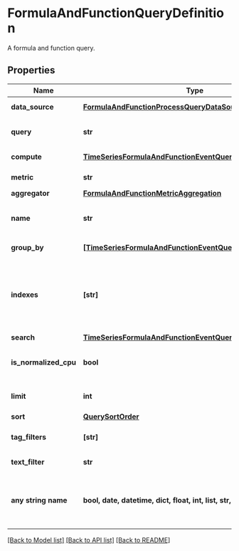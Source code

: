 # FormulaAndFunctionQueryDefinition

A formula and function query.
## Properties
Name | Type | Description | Notes
------------ | ------------- | ------------- | -------------
**data_source** | [**FormulaAndFunctionProcessQueryDataSource**](FormulaAndFunctionProcessQueryDataSource.md) |  | defaults to nulltype.Null
**query** | **str** | Metrics query definition. | defaults to nulltype.Null
**compute** | [**TimeSeriesFormulaAndFunctionEventQueryDefinitionCompute**](TimeSeriesFormulaAndFunctionEventQueryDefinitionCompute.md) |  | defaults to nulltype.Null
**metric** | **str** | Process metric name. | defaults to nulltype.Null
**aggregator** | [**FormulaAndFunctionMetricAggregation**](FormulaAndFunctionMetricAggregation.md) |  | [optional] 
**name** | **str** | Name of query for use in formulas. | [optional] 
**group_by** | [**[TimeSeriesFormulaAndFunctionEventQueryDefinitionGroupBy]**](TimeSeriesFormulaAndFunctionEventQueryDefinitionGroupBy.md) | Group by options. | [optional] 
**indexes** | **[str]** | An array of index names to query in the stream. Omit or use &#x60;[]&#x60; to query all indexes at once. | [optional] 
**search** | [**TimeSeriesFormulaAndFunctionEventQueryDefinitionSearch**](TimeSeriesFormulaAndFunctionEventQueryDefinitionSearch.md) |  | [optional] 
**is_normalized_cpu** | **bool** | Whether to normalize the CPU percentages. | [optional] 
**limit** | **int** | Number of hits to return. | [optional] 
**sort** | [**QuerySortOrder**](QuerySortOrder.md) |  | [optional] 
**tag_filters** | **[str]** | An array of tags to filter by. | [optional] 
**text_filter** | **str** | Text to use as filter. | [optional] 
**any string name** | **bool, date, datetime, dict, float, int, list, str, none_type** | any string name can be used but the value must be the correct type | [optional]

[[Back to Model list]](README.md#documentation-for-models) [[Back to API list]](README.md#documentation-for-api-endpoints) [[Back to README]](README.md)



